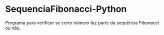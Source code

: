# SequenciaFibonacci-Python
Programa para verificar se certo número faz parte da sequência Fibonacci ou não.
